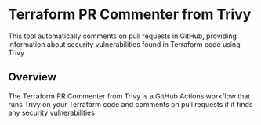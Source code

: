 # Terraform PR Commenter from Trivy

This tool automatically comments on pull requests in GitHub, providing information about security vulnerabilities found in Terraform code using Trivy

## Overview

The Terraform PR Commenter from Trivy is a GitHub Actions workflow that runs Trivy on your Terraform code and comments on pull requests if it finds any security vulnerabilities
